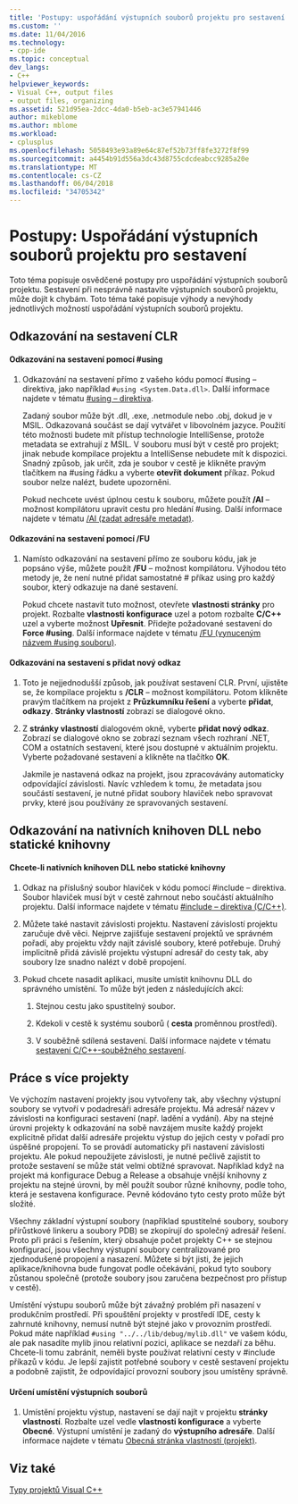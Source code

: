 ```yaml
---
title: 'Postupy: uspořádání výstupních souborů projektu pro sestavení | Microsoft Docs'
ms.custom: ''
ms.date: 11/04/2016
ms.technology:
- cpp-ide
ms.topic: conceptual
dev_langs:
- C++
helpviewer_keywords:
- Visual C++, output files
- output files, organizing
ms.assetid: 521d95ea-2dcc-4da0-b5eb-ac3e57941446
author: mikeblome
ms.author: mblome
ms.workload:
- cplusplus
ms.openlocfilehash: 5058493e93a89e64c87ef52b73ff8fe3272f8f99
ms.sourcegitcommit: a4454b91d556a3dc43d8755cdcdeabcc9285a20e
ms.translationtype: MT
ms.contentlocale: cs-CZ
ms.lasthandoff: 06/04/2018
ms.locfileid: "34705342"
---
```

# <a name="how-to-organize-project-output-files-for-builds"></a>Postupy: Uspořádání výstupních souborů projektu pro sestavení
Toto téma popisuje osvědčené postupy pro uspořádání výstupních souborů projektu. Sestavení při nesprávně nastavíte výstupních souborů projektu, může dojít k chybám. Toto téma také popisuje výhody a nevýhody jednotlivých možností uspořádání výstupních souborů projektu.  
  
## <a name="referencing-clr-assemblies"></a>Odkazování na sestavení CLR  
  
#### <a name="to-reference-assemblies-with-using"></a>Odkazování na sestavení pomocí #using  
  
1.  Odkazování na sestavení přímo z vašeho kódu pomocí #using – direktiva, jako například `#using <System.Data.dll>`. Další informace najdete v tématu [#using – direktiva](../preprocessor/hash-using-directive-cpp.md).  
  
     Zadaný soubor může být .dll, .exe, .netmodule nebo .obj, dokud je v MSIL. Odkazovaná součást se dají vytvářet v libovolném jazyce. Použití této možnosti budete mít přístup technologie IntelliSense, protože metadata se extrahují z MSIL. V souboru musí být v cestě pro projekt; jinak nebude kompilace projektu a IntelliSense nebudete mít k dispozici. Snadný způsob, jak určit, zda je soubor v cestě je klikněte pravým tlačítkem na #using řádku a vyberte **otevřít dokument** příkaz. Pokud soubor nelze nalézt, budete upozorněni.  
  
     Pokud nechcete uvést úplnou cestu k souboru, můžete použít **/AI** – možnost kompilátoru upravit cestu pro hledání #using. Další informace najdete v tématu [/AI (zadat adresáře metadat)](../build/reference/ai-specify-metadata-directories.md).  
  
#### <a name="to-reference-assemblies-with-fu"></a>Odkazování na sestavení pomocí /FU  
  
1.  Namísto odkazování na sestavení přímo ze souboru kódu, jak je popsáno výše, můžete použít **/FU** – možnost kompilátoru. Výhodou této metody je, že není nutné přidat samostatné # příkaz using pro každý soubor, který odkazuje na dané sestavení.  
  
     Pokud chcete nastavit tuto možnost, otevřete **vlastnosti stránky** pro projekt. Rozbalte **vlastnosti konfigurace** uzel a potom rozbalte **C/C++** uzel a vyberte možnost **Upřesnit**. Přidejte požadované sestavení do **Force #using**. Další informace najdete v tématu [/FU (vynuceným názvem #using souboru)](../build/reference/fu-name-forced-hash-using-file.md).  
  
#### <a name="to-reference-assemblies-with-add-new-reference"></a>Odkazování na sestavení s přidat nový odkaz  
  
1.  Toto je nejjednodušší způsob, jak používat sestavení CLR. První, ujistěte se, že kompilace projektu s **/CLR** – možnost kompilátoru. Potom klikněte pravým tlačítkem na projekt z **Průzkumníku řešení** a vyberte **přidat**, **odkazy**. **Stránky vlastností** zobrazí se dialogové okno.  
  
2.  Z **stránky vlastností** dialogovém okně, vyberte **přidat nový odkaz**. Zobrazí se dialogové okno se zobrazí seznam všech rozhraní .NET, COM a ostatních sestavení, které jsou dostupné v aktuálním projektu. Vyberte požadované sestavení a klikněte na tlačítko **OK**.  
  
     Jakmile je nastavená odkaz na projekt, jsou zpracovávány automaticky odpovídající závislosti. Navíc vzhledem k tomu, že metadata jsou součástí sestavení, je nutné přidat soubory hlaviček nebo spravovat prvky, které jsou používány ze spravovaných sestavení.  
  
## <a name="referencing-native-dlls-or-static-libraries"></a>Odkazování na nativních knihoven DLL nebo statické knihovny  
  
#### <a name="to-reference-native-dlls-or-static-libraries"></a>Chcete-li nativních knihoven DLL nebo statické knihovny  
  
1.  Odkaz na příslušný soubor hlaviček v kódu pomocí #include – direktiva. Soubor hlaviček musí být v cestě zahrnout nebo součástí aktuálního projektu. Další informace najdete v tématu [#include – direktiva (C/C++)](../preprocessor/hash-include-directive-c-cpp.md).  
  
2.  Můžete také nastavit závislosti projektu. Nastavení závislostí projektu zaručuje dvě věci. Nejprve zajišťuje sestavení projektů ve správném pořadí, aby projektu vždy najít závislé soubory, které potřebuje. Druhý implicitně přidá závislé projektu výstupní adresář do cesty tak, aby soubory lze snadno nalézt v době propojení.  
  
3.  Pokud chcete nasadit aplikaci, musíte umístit knihovnu DLL do správného umístění. To může být jeden z následujících akcí:  
  
    1.  Stejnou cestu jako spustitelný soubor.  
  
    2.  Kdekoli v cestě k systému souborů ( **cesta** proměnnou prostředí).  
  
    3.  V souběžně sdílená sestavení. Další informace najdete v tématu [sestavení C/C++-souběžného sestavení](../build/building-c-cpp-side-by-side-assemblies.md).  
  
## <a name="working-with-multiple-projects"></a>Práce s více projekty  
 Ve výchozím nastavení projekty jsou vytvořeny tak, aby všechny výstupní soubory se vytvoří v podadresáři adresáře projektu. Má adresář název v závislosti na konfiguraci sestavení (např. ladění a vydání). Aby na stejné úrovni projekty k odkazování na sobě navzájem musíte každý projekt explicitně přidat další adresáře projektu výstup do jejich cesty v pořadí pro úspěšné propojení. To se provádí automaticky při nastavení závislosti projektu. Ale pokud nepoužijete závislosti, je nutné pečlivě zajistit to protože sestavení se může stát velmi obtížné spravovat. Například když na projekt má konfigurace Debug a Release a obsahuje vnější knihovny z projektu na stejné úrovni, by měl použít soubor různé knihovny, podle toho, která je sestavena konfigurace. Pevně kódováno tyto cesty proto může být složité.  
  
 Všechny základní výstupní soubory (například spustitelné soubory, soubory přírůstkové linkeru a soubory PDB) se zkopírují do společný adresář řešení. Proto při práci s řešením, který obsahuje počet projekty C++ se stejnou konfigurací, jsou všechny výstupní soubory centralizované pro zjednodušené propojení a nasazení. Můžete si být jisti, že jejich aplikace/knihovna bude fungovat podle očekávání, pokud tyto soubory zůstanou společně (protože soubory jsou zaručena bezpečnost pro přístup v cestě).  
  
 Umístění výstupu souborů může být závažný problém při nasazení v produkčním prostředí. Při spouštění projekty v prostředí IDE, cesty k zahrnuté knihovny, nemusí nutně být stejné jako v provozním prostředí. Pokud máte například `#using "../../lib/debug/mylib.dll"` ve vašem kódu, ale pak nasadíte mylib jinou relativní pozici, aplikace se nezdaří za běhu. Chcete-li tomu zabránit, neměli byste používat relativní cesty v #include příkazů v kódu. Je lepší zajistit potřebné soubory v cestě sestavení projektu a podobně zajistit, že odpovídající provozní soubory jsou umístěny správně.  
  
#### <a name="how-to-specify-where-output-files-go"></a>Určení umístění výstupních souborů  
  
1.  Umístění projektu výstup, nastavení se dají najít v projektu **stránky vlastností**. Rozbalte uzel vedle **vlastnosti konfigurace** a vyberte **Obecné**. Výstupní umístění je zadaný do **výstupního adresáře**. Další informace najdete v tématu [Obecná stránka vlastností (projekt)](../ide/general-property-page-project.md).  
  
## <a name="see-also"></a>Viz také  
 [Typy projektů Visual C++](../ide/visual-cpp-project-types.md)